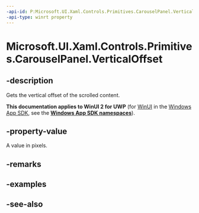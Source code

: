 ```yaml
---
-api-id: P:Microsoft.UI.Xaml.Controls.Primitives.CarouselPanel.VerticalOffset
-api-type: winrt property
---
```


<!-- Property syntax
public double VerticalOffset { get; }
-->

# Microsoft.UI.Xaml.Controls.Primitives.CarouselPanel.VerticalOffset

## -description
Gets the vertical offset of the scrolled content.

**This documentation applies to WinUI 2 for UWP** (for [WinUI](/windows/apps/winui/winui3/) in the [Windows App SDK](/windows/apps/windows-app-sdk/), see the **[Windows App SDK namespaces](/windows/windows-app-sdk/api/winrt/)**).

## -property-value
A value in pixels.

## -remarks

## -examples

## -see-also
